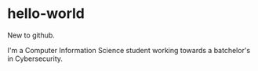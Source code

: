 # hello-world

New to github.

I'm a Computer Information Science student working towards a batchelor's in Cybersecurity. 
